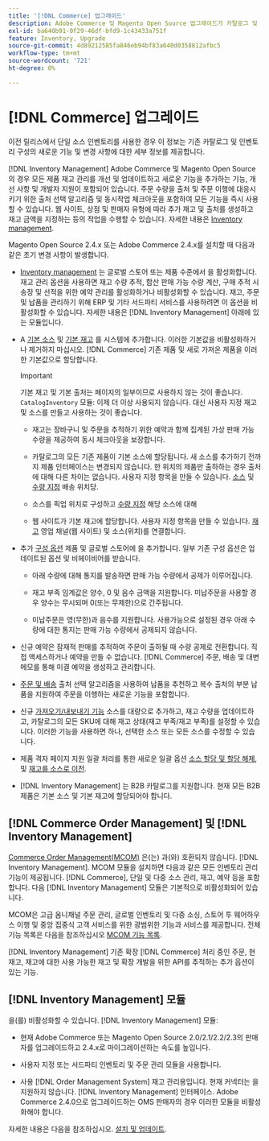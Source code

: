 ```yaml
---
title: '[!DNL Commerce] 업그레이드'
description: Adobe Commerce 및 Magento Open Source 업그레이드가 카탈로그 및 [!DNL Inventory Management] 구성.
exl-id: ba640b91-0f29-46df-bfd9-1c43433a751f
feature: Inventory, Upgrade
source-git-commit: 4d89212585fa846eb94bf83a640d0358812afbc5
workflow-type: tm+mt
source-wordcount: '721'
ht-degree: 0%

---
```


# [!DNL Commerce] 업그레이드

이전 릴리스에서 단일 소스 인벤토리를 사용한 경우 이 정보는 기존 카탈로그 및 인벤토리 구성의 새로운 기능 및 변경 사항에 대한 세부 정보를 제공합니다.

[!DNL Inventory Management] Adobe Commerce 및 Magento Open Source의 경우 모든 제품 재고 관리를 개선 및 업데이트하고 새로운 기능을 추가하는 기능, 개선 사항 및 개발자 지원이 포함되어 있습니다. 주문 수량을 출처 및 주문 이행에 대응시키기 위한 출처 선택 알고리즘 및 동시작업 체크아웃을 포함하여 모든 기능을 즉시 사용할 수 있습니다. 웹 사이트, 상점 및 판매자 유형에 따라 추가 재고 및 출처를 생성하고 재고 금액을 지정하는 등의 작업을 수행할 수 있습니다. 자세한 내용은 [Inventory management](introduction.md).

Magento Open Source 2.4.x 또는 Adobe Commerce 2.4.x를 설치할 때 다음과 같은 초기 변경 사항이 발생합니다.

- [Inventory management](enable.md) 는 글로벌 스토어 또는 제품 수준에서 을 활성화합니다. 재고 관리 옵션을 사용하면 재고 수량 추적, 합산 판매 가능 수량 계산, 구매 추적 시 송장 및 선적을 위한 예약 관리를 활성화하거나 비활성화할 수 있습니다. 재고, 주문 및 납품을 관리하기 위해 ERP 및 기타 서드파티 서비스를 사용하려면 이 옵션을 비활성화할 수 있습니다. 자세한 내용은 [!DNL Inventory Management] 아래에 있는 모듈입니다.

- A [기본 소스](sources-manage.md) 및 [기본 재고](stocks-manage.md) 를 시스템에 추가합니다. 이러한 기본값을 비활성화하거나 제거하지 마십시오. [!DNL Commerce] 기존 제품 및 새로 가져온 제품을 이러한 기본값으로 할당합니다.

  >[!IMPORTANT]
  >
  >기본 재고 및 기본 출처는 페이지의 일부이므로 사용하지 않는 것이 좋습니다. `CatalogInventory` 모듈: 이제 더 이상 사용되지 않습니다. 대신 사용자 지정 재고 및 소스를 만들고 사용하는 것이 좋습니다.

   - 재고는 장바구니 및 주문을 추적하기 위한 예약과 함께 집계된 가상 판매 가능 수량을 제공하여 동시 체크아웃을 보장합니다.

   - 카탈로그의 모든 기존 제품이 기본 소스에 할당됩니다. 새 소스를 추가하기 전까지 제품 인터페이스는 변경되지 않습니다. 한 위치의 제품만 출하하는 경우 출처에 대해 다른 차이는 없습니다. 사용자 지정 항목을 만들 수 있습니다. [소스](sources-add.md) 및 [수량 지정](quantities-manage.md) 배송 위치당.

   - 소스를 픽업 위치로 구성하고 [수량 지정](quantities-manage.md) 해당 소스에 대해

   - 웹 사이트가 기본 재고에 할당합니다. 사용자 지정 항목을 만들 수 있습니다. [재고](stocks-add.md) 영업 채널(웹 사이트) 및 소스(위치)를 연결합니다.

- 추가 [구성 옵션](configuration.md) 제품 및 글로벌 스토어에 을 추가합니다. 일부 기존 구성 옵션은 업데이트된 옵션 및 비헤이비어를 받습니다.

   - 아래 수량에 대해 통지를 발송하면 판매 가능 수량에서 공제가 이루어집니다.

   - 재고 부족 임계값은 양수, 0 및 음수 금액을 지원합니다. 미납주문을 사용할 경우 양수는 무시되며 0(또는 무제한)으로 간주됩니다.

   - 미납주문은 영(무한)과 음수를 지원합니다. 사용가능으로 설정된 경우 아래 수량에 대한 통지는 판매 가능 수량에서 공제되지 않습니다.

- 신규 예약은 잠재적 판매를 추적하여 주문이 출하될 때 수량 공제로 전환합니다. 직접 액세스하거나 예약을 만들 수 없습니다. [!DNL Commerce] 주문, 배송 및 대변 메모를 통해 미결 예약을 생성하고 관리합니다.

- [주문 및 배송](shipments.md) 출처 선택 알고리즘을 사용하여 납품을 추천하고 복수 출처의 부분 납품을 지원하여 주문을 이행하는 새로운 기능을 포함합니다.

- 신규 [가져오기/내보내기 기능](inventory-import-export.md) 소스를 대량으로 추가하고, 재고 수량을 업데이트하고, 카탈로그의 모든 SKU에 대해 재고 상태(재고 부족/재고 부족)를 설정할 수 있습니다. 이러한 기능을 사용하면 하나, 선택한 소스 또는 모든 소스를 수정할 수 있습니다.

- 제품 격자 페이지 지원 일괄 처리를 통한 새로운 일괄 옵션 [소스 할당 및 할당 해제](bulk-assignment.md), 및 [재고를 소스로 이전](inventory-transfer.md).

- [!DNL Inventory Management] 는 B2B 카탈로그를 지원합니다. 현재 모든 B2B 제품은 기본 소스 및 기본 재고에 할당되어야 합니다.

## [!DNL Commerce Order Management] 및 [!DNL Inventory Management]

[Commerce Order Management(MCOM)][1] 은(는) 과(와) 호환되지 않습니다. [!DNL Inventory Management]. MCOM 모듈을 설치하면 다음과 같은 모든 인벤토리 관리 기능이 제공됩니다. [!DNL Commerce], 단일 및 다중 소스 관리, 재고, 예약 등을 포함합니다. 다음 [!DNL Inventory Management] 모듈은 기본적으로 비활성화되어 있습니다.

MCOM은 고급 옴니채널 주문 관리, 글로벌 인벤토리 및 다중 소싱, 스토어 투 웨어하우스 이행 및 중앙 집중식 고객 서비스를 위한 광범위한 기능과 서비스를 제공합니다. 전체 기능 목록은 다음을 참조하십시오 [MCOM 기능 목록][2].

[!DNL Inventory Management] 기존 확장 [!DNL Commerce] 처리 중인 주문, 현재고, 재고에 대한 사용 가능한 재고 및 확장 개발을 위한 API를 추적하는 추가 옵션이 있는 기능.

## [!DNL Inventory Management] 모듈

을(를) 비활성화할 수 있습니다. [!DNL Inventory Management] 모듈:

- 현재 Adobe Commerce 또는 Magento Open Source 2.0/2.1/2.2/2.3의 판매자를 업그레이드하고 2.4.x로 마이그레이션하는 속도를 높입니다.

- 사용자 지정 또는 서드파티 인벤토리 및 주문 관리 모듈을 사용합니다.

- 사용 [!DNL Order Management System] 재고 관리용입니다. 현재 커넥터는 을 지원하지 않습니다. [!DNL Inventory Management] 인터페이스. Adobe Commerce 2.4.0으로 업그레이드하는 OMS 판매자의 경우 이러한 모듈을 비활성화해야 합니다.

자세한 내용은 다음을 참조하십시오. [설치 및 업데이트](install-update.md).

[1]: https://omsdocs.magento.com/
[2]: https://omsdocs.magento.com/en/getting-started/feature-list/
